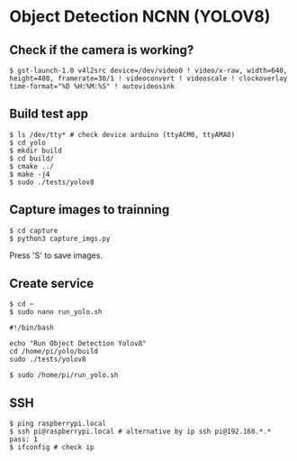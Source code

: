 # Object Detection NCNN (YOLOV8)

## Check if the camera is working?
```
$ gst-launch-1.0 v4l2src device=/dev/video0 ! video/x-raw, width=640, height=480, framerate=30/1 ! videoconvert ! videoscale ! clockoverlay time-format="%D %H:%M:%S" ! autovideosink
```

## Build test app
```
$ ls /dev/tty* # check device arduino (ttyACM0, ttyAMA0)
$ cd yolo
$ mkdir build
$ cd build/
$ cmake ../
$ make -j4
$ sudo ./tests/yolov8
```

## Capture images to trainning
```
$ cd capture
$ python3 capture_imgs.py
```
Press 'S' to save images.

## Create service
```
$ cd ~
$ sudo nano run_yolo.sh
```
```
#!/bin/bash

echo "Run Object Detection Yolov8"
cd /home/pi/yolo/build
sudo ./tests/yolov8
```

```
$ sudo /home/pi/run_yolo.sh
```

## SSH
```
$ ping raspberrypi.local
$ ssh pi@raspberrypi.local # alternative by ip ssh pi@192.168.*.* pass: 1
$ ifconfig # check ip

```
